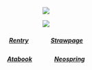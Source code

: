 ⠀<div align="center">


![](https://komarev.com/ghpvc/?username=DivineMachinery&color=57CC99&style=plastic&label=Visitors&base=1730)


![](https://files.catbox.moe/0i5v4w.gif)
##### [Rentry](https://rentry.co/FujiwaranoMoku)ㅤㅤㅤㅤ[Strawpage](https://medangel.straw.page/)
##### [Atabook](https://mokou.atabook.org/)ㅤㅤㅤㅤ[Neospring](https://neospring.org/@p.ai.nter)
